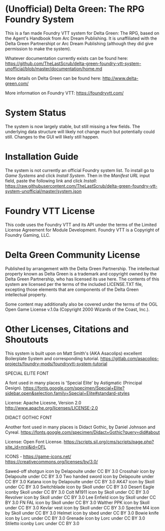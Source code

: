 # (Unofficial) Delta Green: The RPG Foundry System
This is a fan made Foundry VTT system for Delta Green: The RPG, based on the Agent's Handbook from Arc Dream Publishing.  It is unaffiliated with the Delta Green Partnershipt or Arc Dream Publishing (although they did give permission to make the system).

Whatever documentation currently exists can be found here:
https://github.com/TheLastScrub/delta-green-foundry-vtt-system-unofficial/blob/master/documentation/home.md

More details on Delta Green can be found here:
http://www.delta-green.com/

More information on Foundry VTT:
https://foundryvtt.com/

# System Status
The system is now largely stable, but still missing a few fields.  The underlying data structure will likely not change much but potentially could still.  Changes to the GUI will likely still happen.

# Installation Guide
The system is not currently an official Foundry system list.  To install go to _Game Systems_ and click _Install System_.  Then in the _Manifest URL_ input field, paste the following link and click _Install_:
https://raw.githubusercontent.com/TheLastScrub/delta-green-foundry-vtt-system-unofficial/master/system.json

# Foundry VTT License
This code uses the Foundry VTT and its API under the terms of the Limited License Agreement for Module Development.
Foundry VTT is a Copyright of Foundry Gaming, LLC.

# Delta Green Community License
Published by arrangement with the Delta Green Partnership. The intellectual property known as Delta Green is a trademark and copyright owned by the Delta Green Partnership, who has licensed its use here. The contents of this system are licensed per the terms of the included LICENSE.TXT file, excepting those elements that are components of the Delta Green intellectual property.

Some content may additionally also be covered under the terms of the OGL Open Game License v.1.0a (Copyright 2000 Wizards of the Coast, Inc.).

# Other Licenses, Citations and Shoutouts
This system is built upon on Matt Smith's (AKA Asacolips) excellent Boilerplate System and corresponding tutorial.
https://gitlab.com/asacolips-projects/foundry-mods/foundryvtt-system-tutorial

SPECIAL ELITE FONT

A font used in many places is 'Special Elite' by Astigmatic (Principal Design).
https://fonts.google.com/specimen/Special+Elite?sidebar.open&selection.family=Special+Elite#standard-styles

License:  Apache Licesne, Version 2.0
http://www.apache.org/licenses/LICENSE-2.0

DIDACT GOTHIC FONT

Another font used in many places is Didact Gothic, by Daniel Johnson and Cyreal. 
https://fonts.google.com/specimen/Didact+Gothic?query=did#about

License: Open Font License.
https://scripts.sil.org/cms/scripts/page.php?site_id=nrsi&id=OFL

ICONS -  https://game-icons.net/
https://creativecommons.org/licenses/by/3.0/

Sawed-off shotgun icon by Delapouite under CC BY 3.0
Crosshair icon by Delapouite under CC BY 3.0
Two handed sword icon by Delapouite under CC BY 3.0
Katana icon by Delapouite under CC BY 3.0
AK47 icon by Skoll under CC BY 3.0
Switchblade icon by Skoll under CC BY 3.0
Desert Eagle iconby Skoll under CC BY 3.0
Colt M1911 icon by Skoll under CC BY 3.0
Revolver icon by Skoll under CC BY 3.0
Lee Enfield icon by Skoll under CC BY 3.0
FN FAL icon by Skoll under CC BY 3.0
Walther PPK icon by Skoll under CC BY 3.0
Kevlar vest icon by Skoll under CC BY 3.0
Spectre M4 icon by Skoll under CC BY 3.0
Helmet icon by sbed under CC BY 3.0
Bowie knife icon by Lorc under CC BY 3.0
Grenade icon by Lorc under CC BY 3.0
Stiletto iconby Lorc under CC BY 3.0


